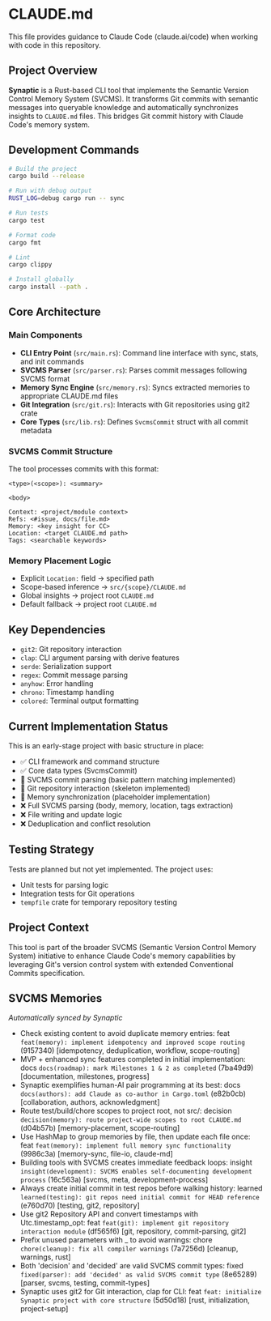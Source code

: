 # CLAUDE.md

This file provides guidance to Claude Code (claude.ai/code) when working with code in this repository.

## Project Overview

**Synaptic** is a Rust-based CLI tool that implements the Semantic Version Control Memory System (SVCMS). It transforms Git commits with semantic messages into queryable knowledge and automatically synchronizes insights to `CLAUDE.md` files. This bridges Git commit history with Claude Code's memory system.

## Development Commands

```bash
# Build the project
cargo build --release

# Run with debug output
RUST_LOG=debug cargo run -- sync

# Run tests
cargo test

# Format code
cargo fmt

# Lint
cargo clippy

# Install globally
cargo install --path .
```

## Core Architecture

### Main Components

- **CLI Entry Point** (`src/main.rs`): Command line interface with sync, stats, and init commands
- **SVCMS Parser** (`src/parser.rs`): Parses commit messages following SVCMS format
- **Memory Sync Engine** (`src/memory.rs`): Syncs extracted memories to appropriate CLAUDE.md files
- **Git Integration** (`src/git.rs`): Interacts with Git repositories using git2 crate
- **Core Types** (`src/lib.rs`): Defines `SvcmsCommit` struct with all commit metadata

### SVCMS Commit Structure

The tool processes commits with this format:
```
<type>(<scope>): <summary>

<body>

Context: <project/module context>
Refs: <#issue, docs/file.md>
Memory: <key insight for CC>
Location: <target CLAUDE.md path>
Tags: <searchable keywords>
```

### Memory Placement Logic

- Explicit `Location:` field → specified path
- Scope-based inference → `src/{scope}/CLAUDE.md`
- Global insights → project root `CLAUDE.md`
- Default fallback → project root `CLAUDE.md`

## Key Dependencies

- `git2`: Git repository interaction
- `clap`: CLI argument parsing with derive features
- `serde`: Serialization support
- `regex`: Commit message parsing
- `anyhow`: Error handling
- `chrono`: Timestamp handling
- `colored`: Terminal output formatting

## Current Implementation Status

This is an early-stage project with basic structure in place:
- ✅ CLI framework and command structure
- ✅ Core data types (SvcmsCommit)
- 🚧 SVCMS commit parsing (basic pattern matching implemented)
- 🚧 Git repository interaction (skeleton implemented)
- 🚧 Memory synchronization (placeholder implementation)
- ❌ Full SVCMS parsing (body, memory, location, tags extraction)
- ❌ File writing and update logic
- ❌ Deduplication and conflict resolution

## Testing Strategy

Tests are planned but not yet implemented. The project uses:
- Unit tests for parsing logic
- Integration tests for Git operations
- `tempfile` crate for temporary repository testing

## Project Context

This tool is part of the broader SVCMS (Semantic Version Control Memory System) initiative to enhance Claude Code's memory capabilities by leveraging Git's version control system with extended Conventional Commits specification.


## SVCMS Memories

*Automatically synced by Synaptic*

- Check existing content to avoid duplicate memory entries: feat `feat(memory): implement idempotency and improved scope routing` (9157340) [idempotency, deduplication, workflow, scope-routing]
- MVP + enhanced sync features completed in initial implementation: docs `docs(roadmap): mark Milestones 1 & 2 as completed` (7ba49d9) [documentation, milestones, progress]
- Synaptic exemplifies human-AI pair programming at its best: docs `docs(authors): add Claude as co-author in Cargo.toml` (e82b0cb) [collaboration, authors, acknowledgment]
- Route test/build/chore scopes to project root, not src/: decision `decision(memory): route project-wide scopes to root CLAUDE.md` (d04b57b) [memory-placement, scope-routing]
- Use HashMap to group memories by file, then update each file once: feat `feat(memory): implement full memory sync functionality` (9986c3a) [memory-sync, file-io, claude-md]
- Building tools with SVCMS creates immediate feedback loops: insight `insight(development): SVCMS enables self-documenting development process` (16c563a) [svcms, meta, development-process]
- Always create initial commit in test repos before walking history: learned `learned(testing): git repos need initial commit for HEAD reference` (e760d70) [testing, git2, repository]
- Use git2 Repository API and convert timestamps with Utc.timestamp_opt: feat `feat(git): implement git repository interaction module` (df565f6) [git, repository, commit-parsing, git2]
- Prefix unused parameters with _ to avoid warnings: chore `chore(cleanup): fix all compiler warnings` (7a7256d) [cleanup, warnings, rust]
- Both 'decision' and 'decided' are valid SVCMS commit types: fixed `fixed(parser): add 'decided' as valid SVCMS commit type` (8e65289) [parser, svcms, testing, commit-types]
- Synaptic uses git2 for Git interaction, clap for CLI: feat `feat: initialize Synaptic project with core structure` (5d50d18) [rust, initialization, project-setup]
